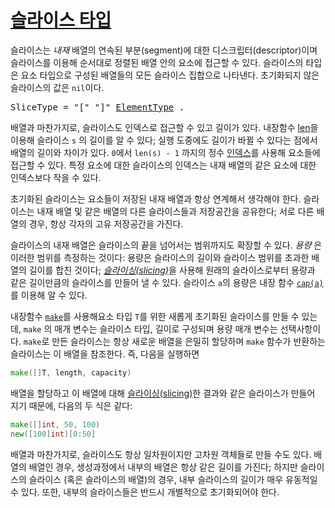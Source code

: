 # [슬라이스 타입](#slice-types)

슬라이스는 *내재* 배열의 연속된 부분(segment)에 대한 디스크립터(descriptor)이며 슬라이스를 이용해 순서대로 정렬된 배열 안의 요소에 접근할 수 있다. 슬라이스의 타입은 요소 타입으로 구성된 배열들의 모든 슬라이스 집합으로 나타낸다. 초기화되지 않은 슬라이스의 값은 `nil`이다.

<pre>
<a id="SliceType">SliceType</a> = "[" "]" <a href="/Types/array_types.html#ElementType">ElementType</a> .
</pre>

배열과 마찬가지로, 슬라이스도 인덱스로 접근할 수 있고 길이가 있다. 내장함수 [len](/Built-in%20functions/length_and_capacity.html)을 이용해 슬라이스 `s` 의 길이를 알 수 있다; 실행 도중에도 길이가 바뀔 수 있다는 점에서 배열의 길이와 차이가 있다.  `0`에서 `len(s) - 1` 까지의 정수 [인덱스](/Expressions/index_expressions.html)를 사용해 요소들에 접근할 수 있다. 특정 요소에 대한 슬라이스의 인덱스는 내재 배열의 같은 요소에 대한 인덱스보다 작을 수 있다.

초기화된 슬라이스는 요소들이 저장된 내재 배열과 항상 연계해서 생각해야 한다. 슬라이스는 내재 배열 및 같은 배열의 다른 슬라이스들과 저장공간을 공유한다; 서로 다른 배열의 경우, 항상 각자의 고유 저장공간을 가진다.

슬라이스의 내재 배열은 슬라이스의 끝을 넘어서는 범위까지도 확장할 수 있다. *용량* 은 이러한 범위를 측정하는 것이다: 용량은 슬라이스의 길이와 슬라이스 범위를 초과한 배열의 길이를 합친 것이다; [*슬라이싱(slicing)*](/Expressions/slice_expressions.html)을 사용해 원래의 슬라이스로부터 용량과 같은 길이만큼의 슬라이스를 만들어 낼 수 있다. 슬라이스 `a`의 용량은 내장 함수 [`cap(a)`](/Built-in%20functions/length_and_capacity.html)를 이용해 알 수 있다.

내장함수 [`make`](/Built-in%20functions/making_slices,_maps_and_channels.html)를 사용해요소 타입 `T`를 위한 새롭게 초기화된 슬라이스를 만들 수 있는데, `make` 의  매개 변수는 슬라이스 타입, 길이로 구성되며 용량 매개 변수는 선택사항이다. `make`로 만든 슬라이스는 항상 새로운 배열을 은밀히 할당하며 `make` 함수가 반환하는 슬라이스는 이 배열을 참조한다. 즉, 다음을 실행하면

```go
make([]T, length, capacity)
```

배열을 할당하고 이 배열에 대해 [슬라이싱(slicing)](/Expressions/slice_expressions.html)한 결과와 같은 슬라이스가 만들어 지기 때문에, 다음의 두 식은 같다:

```go
make([]int, 50, 100)
new([100]int)[0:50]
```

배열과 마찬가지로, 슬라이스도 항상 일차원이지만 고차원 객체들로 만들 수도 있다. 배열의 배열인 경우, 생성과정에서 내부의 배열은 항상 같은 길이를 가진다; 하지만 슬라이스의 슬라이스 (혹은 슬라이스의 배열)의 경우, 내부 슬라이스의 길이가 매우 유동적일 수 있다. 또한, 내부의 슬라이스들은 반드시 개별적으로 초기화되어야 한다.